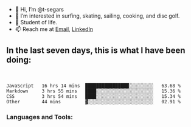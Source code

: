 
- 👋 Hi, I’m @t-segars
- 👀 I’m interested in surfing, skating, sailing, cooking, and disc golf.
- 🌱 Student of life.
- 📫 Reach me at [Email](t.segars@outlook.com), [LinkedIn](https://www.linkedin.com/in/tim-segars/)
## In the last seven days, this is what I have been doing:
<br />
<!--START_SECTION:waka-->

```text
JavaScript   16 hrs 14 mins  ████████████████░░░░░░░░░   63.68 %
Markdown     3 hrs 55 mins   ████░░░░░░░░░░░░░░░░░░░░░   15.36 %
CSS          3 hrs 54 mins   ████░░░░░░░░░░░░░░░░░░░░░   15.34 %
Other        44 mins         ▓░░░░░░░░░░░░░░░░░░░░░░░░   02.91 %
```

<!--END_SECTION:waka-->
### Languages and Tools:


